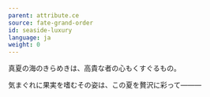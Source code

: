 ```yaml
---
parent: attribute.ce
source: fate-grand-order
id: seaside-luxury
language: ja
weight: 0
---
```


真夏の海のきらめきは、高貴な者の心もくすぐるもの。

気まぐれに果実を嗜むその姿は、この夏を贅沢に彩って―――
